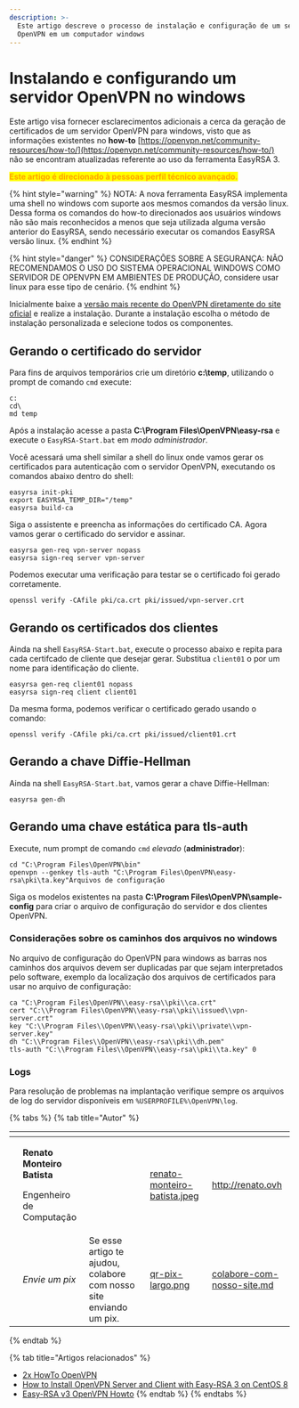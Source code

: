 ```yaml
---
description: >-
  Este artigo descreve o processo de instalação e configuração de um servidor
  OpenVPN em um computador windows
---
```


# Instalando e configurando um servidor OpenVPN no windows

Este artigo visa fornecer esclarecimentos adicionais a cerca da geração de certificados de um servidor OpenVPN para windows, visto que as informações existentes no **how-to** [https://openvpn.net/community-resources/how-to/](https://openvpn.net/community-resources/how-to/) não se encontram atualizadas referente ao uso da ferramenta EasyRSA 3.

<mark style="color:orange;">**Este artigo é direcionado à pessoas perfil técnico avançado.**</mark>

{% hint style="warning" %}
NOTA: A nova ferramenta EasyRSA implementa uma shell no windows com suporte aos mesmos comandos da versão linux. Dessa forma os comandos do how-to direcionados aos usuários windows não são mais reconhecidos a menos que seja utilizada alguma versão anterior do EasyRSA, sendo necessário executar os comandos EasyRSA versão linux.
{% endhint %}

{% hint style="danger" %}
CONSIDERAÇÕES SOBRE A SEGURANÇA: NÃO RECOMENDAMOS O USO DO SISTEMA OPERACIONAL WINDOWS COMO SERVIDOR DE OPENVPN EM AMBIENTES DE PRODUÇÃO, considere usar linux para esse tipo de cenário.
{% endhint %}

Inicialmente baixe a [versão mais recente do OpenVPN diretamente do site oficial](https://openvpn.net/community-downloads/) e realize a instalação. Durante a instalação escolha o método de instalação personalizada e selecione todos os componentes.

## Gerando o certificado do servidor

Para fins de arquivos temporários crie um diretório **c:\temp**, utilizando o prompt de comando `cmd` execute:

```batch
c:
cd\
md temp
```

Após a instalação acesse a pasta **C:\Program Files\OpenVPN\easy-rsa** e execute o `EasyRSA-Start.bat` em _modo administrador_.

Você acessará uma shell similar a shell do linux onde vamos gerar os certificados para autenticação com o servidor OpenVPN, executando os comandos abaixo dentro do shell:

```batch
easyrsa init-pki
export EASYRSA_TEMP_DIR="/temp"
easyrsa build-ca
```

Siga o assistente e preencha as informações do certificado CA. Agora vamos gerar o certificado do servidor e assinar.

```batch
easyrsa gen-req vpn-server nopass
easyrsa sign-req server vpn-server
```

Podemos executar uma verificação para testar se o certificado foi gerado corretamente.

```batch
openssl verify -CAfile pki/ca.crt pki/issued/vpn-server.crt
```

## Gerando os certificados dos clientes

Ainda na shell `EasyRSA-Start.bat`, execute o processo abaixo e repita para cada certifcado de cliente que desejar gerar. Substitua `client01` o por um nome para identificação do cliente.

```batch
easyrsa gen-req client01 nopass
easyrsa sign-req client client01
```

Da mesma forma, podemos verificar o certificado gerado usando o comando:

```batch
openssl verify -CAfile pki/ca.crt pki/issued/client01.crt
```

## Gerando a chave Diffie-Hellman

Ainda na shell `EasyRSA-Start.bat`, vamos gerar a chave Diffie-Hellman:

```batch
easyrsa gen-dh
```

## Gerando uma chave estática para tls-auth

Execute, num prompt de comando `cmd` _elevado_ (**administrador**):

```batch
cd "C:\Program Files\OpenVPN\bin"
openvpn --genkey tls-auth "C:\Program Files\OpenVPN\easy-rsa\pki\ta.key"Arquivos de configuração
```

Siga os modelos existentes na pasta **C:\Program Files\OpenVPN\sample-config** para criar o arquivo de configuração do servidor e dos clientes OpenVPN.

### Considerações sobre os caminhos dos arquivos no windows

No arquivo de configuração do OpenVPN para windows as barras nos caminhos dos arquivos devem ser duplicadas par que sejam interpretados pelo software, exemplo da localização dos arquivos de certificados para usar no arquivo de configuração:

```
ca "C:\Program Files\OpenVPN\\easy-rsa\\pki\\ca.crt"
cert "C:\\Program Files\OpenVPN\\easy-rsa\\pki\\issued\\vpn-server.crt"
key "C:\\Program Files\\OpenVPN\\easy-rsa\\pki\\private\\vpn-server.key" 
dh "C:\\Program Files\\OpenVPN\\easy-rsa\\pki\\dh.pem"
tls-auth "C:\\Program Files\\OpenVPN\\easy-rsa\\pki\\ta.key" 0
```

### Logs

Para resolução de problemas na implantação verifique sempre os arquivos de log do servidor disponíveis em `%USERPROFILE%\OpenVPN\log`.

{% tabs %}
{% tab title="Autor" %}
<table data-card-size="large" data-view="cards"><thead><tr><th data-type="users" data-multiple></th><th></th><th></th><th data-hidden data-card-cover data-type="files"></th><th data-hidden data-card-target data-type="content-ref"></th></tr></thead><tbody><tr><td></td><td><p><strong>Renato Monteiro Batista</strong></p><p>Engenheiro de Computação</p></td><td></td><td><a href="../../.gitbook/assets/renato-monteiro-batista.jpeg">renato-monteiro-batista.jpeg</a></td><td><a href="http://renato.ovh">http://renato.ovh</a></td></tr><tr><td></td><td><em>Envie um pix</em></td><td>Se esse artigo te ajudou, colabore com nosso site enviando um pix.</td><td><a href="../../.gitbook/assets/qr-pix-largo.png">qr-pix-largo.png</a></td><td><a href="../../colabore-com-nosso-site.md">colabore-com-nosso-site.md</a></td></tr></tbody></table>
{% endtab %}

{% tab title="Artigos relacionados" %}
* [2x HowTo OpenVPN](https://openvpn.net/community-resources/how-to/)
* [How to Install OpenVPN Server and Client with Easy-RSA 3 on CentOS 8](https://www.howtoforge.com/tutorial/how-to-install-openvpn-server-and-client-with-easy-rsa-3-on-centos-8/)
* [Easy-RSA v3 OpenVPN Howto](https://community.openvpn.net/openvpn/wiki/EasyRSA3-OpenVPN-Howto)
{% endtab %}
{% endtabs %}